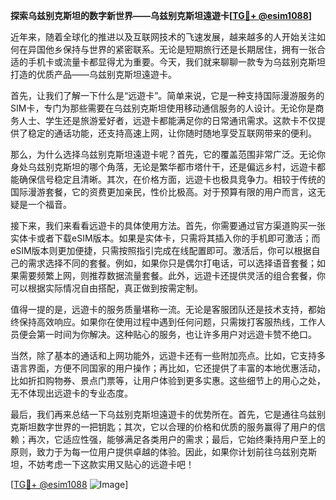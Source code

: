 **探索乌兹别克斯坦的数字新世界——乌兹别克斯坦遠遊卡[[TG💪+ @esim1088](https://t.me/s/esim1088)]**

近年来，随着全球化的推进以及互联网技术的飞速发展，越来越多的人开始关注如何在异国他乡保持与世界的紧密联系。无论是短期旅行还是长期居住，拥有一张合适的手机卡或流量卡都显得尤为重要。今天，我们就来聊聊一款专为乌兹别克斯坦打造的优质产品——乌兹别克斯坦遠遊卡。

首先，让我们了解一下什么是“远遊卡”。简单来说，它是一种支持国际漫游服务的SIM卡，专门为那些需要在乌兹别克斯坦使用移动通信服务的人设计。无论你是商务人士、学生还是旅游爱好者，远遊卡都能满足你的日常通讯需求。这款卡不仅提供了稳定的通话功能，还支持高速上网，让你随时随地享受互联网带来的便利。

那么，为什么选择乌兹别克斯坦遠遊卡呢？首先，它的覆盖范围非常广泛。无论你身处乌兹别克斯坦的哪个角落，无论是繁华都市塔什干，还是偏远乡村，远遊卡都能确保信号稳定且清晰。其次，在价格方面，远遊卡也极具竞争力。相较于传统的国际漫游套餐，它的资费更加亲民，性价比极高。对于预算有限的用户而言，这无疑是一个福音。

接下来，我们来看看远遊卡的具体使用方法。首先，你需要通过官方渠道购买一张实体卡或者下载eSIM版本。如果是实体卡，只需将其插入你的手机即可激活；而eSIM版本则更加便捷，只需按照指引完成在线配置即可。激活后，你可以根据自己的需求选择不同的套餐。例如，如果你只是偶尔打电话，可以选择语音套餐；如果需要频繁上网，则推荐数据流量套餐。此外，远遊卡还提供灵活的组合套餐，你可以根据实际情况自由搭配，真正做到按需定制。

值得一提的是，远遊卡的服务质量堪称一流。无论是客服团队还是技术支持，都始终保持高效响应。如果你在使用过程中遇到任何问题，只需拨打客服热线，工作人员便会第一时间为你解决。这种贴心的服务，也让许多用户对远遊卡赞不绝口。

当然，除了基本的通话和上网功能外，远遊卡还有一些附加亮点。比如，它支持多语言界面，方便不同国家的用户操作；再比如，它还提供了丰富的本地优惠活动，比如折扣购物券、景点门票等，让用户体验到更多实惠。这些细节上的用心之处，无不体现出远遊卡的专业态度。

最后，我们再来总结一下乌兹别克斯坦遠遊卡的优势所在。首先，它是通往乌兹别克斯坦数字世界的一把钥匙；其次，它以合理的价格和优质的服务赢得了用户的信赖；再次，它适应性强，能够满足各类用户的需求；最后，它始终秉持用户至上的原则，致力于为每一位用户提供卓越的体验。因此，如果你计划前往乌兹别克斯坦，不妨考虑一下这款实用又贴心的远遊卡吧！

[[TG💪+ @esim1088](https://t.me/s/esim1088) ![Image](https://i.postimg.cc/4NQfJmqS/Snipaste-2025-05-13-00-14-12.png)]